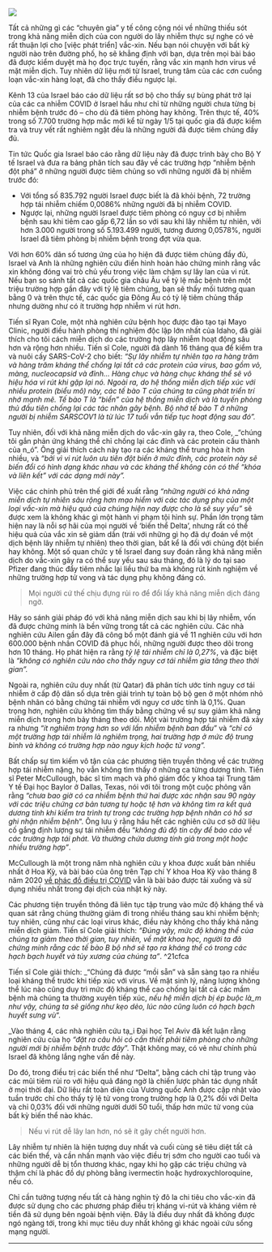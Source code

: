 ![](https://nguyenthienha.files.wordpress.com/2021/07/horowitz-israeli-government-data-shows-natural-immunity-to-infection-is-1024x512-1.jpg?w=1024)

Tất cả những gì các “chuyên gia” y tế công cộng nói về những thiếu sót trong khả năng miễn dịch của con người do lây nhiễm thực sự nghe có vẻ rất thuận lợi cho \[việc phát triển\] vắc-xin. Nếu bạn nói chuyện với bất kỳ người nào trên đường phố, họ sẽ khẳng định với bạn, dựa trên mọi bài báo đã được kiểm duyệt mà họ đọc trực tuyến, rằng vắc xin mạnh hơn virus về mặt miễn dịch. Tuy nhiên dữ liệu mới từ Israel, trung tâm của các cơn cuồng loạn vắc-xin hàng loạt, đã cho thấy điều ngược lại.

Kênh 13 của Israel báo cáo dữ liệu rất sơ bộ cho thấy sự bùng phát trở lại của các ca nhiễm COVID ở Israel hầu như chỉ từ những người chưa từng bị nhiễm bệnh trước đó – cho dù đã tiêm phòng hay không. Trên thực tế, 40% trong số 7.700 trường hợp mắc mới kể từ ngày 1/5 tại quốc gia đã được kiểm tra và truy vết rất nghiêm ngặt đều là những người đã được tiêm chủng đầy đủ.

Tin tức Quốc gia Israel báo cáo rằng dữ liệu này đã được trình bày cho Bộ Y tế Israel và đưa ra bảng phân tích sau đây về các trường hợp “nhiễm bệnh đột phá” ở những người được tiêm chủng so với những người đã bị nhiễm trước đó:

-   Với tổng số 835.792 người Israel được biết là đã khỏi bệnh, 72 trường hợp tái nhiễm chiếm 0,0086% những người đã bị nhiễm COVID.
-   Ngược lại, những người Israel được tiêm phòng có nguy cơ bị nhiễm bệnh sau khi tiêm cao gấp 6,72 lần so với sau khi lây nhiễm tự nhiên, với hơn 3.000 người trong số 5.193.499 người, tương đương 0,0578%, người Israel đã tiêm phòng bị nhiễm bệnh trong đợt vừa qua.

Với hơn 60% dân số tương ứng của họ hiện đã được tiêm chủng đầy đủ, Israel và Anh là những nghiên cứu điển hình hoàn hảo chứng minh rằng vắc xin không đóng vai trò chủ yếu trong việc làm chậm sự lây lan của vi rút. Nếu bạn so sánh tất cả các quốc gia châu Âu về tỷ lệ mắc bệnh trên một triệu trường hợp gần đây với tỷ lệ tiêm chủng, bạn sẽ thấy mối tương quan bằng 0 và trên thực tế, các quốc gia Đông Âu có tỷ lệ tiêm chủng thấp nhưng dường như có ít trường hợp nhiễm vi rút hơn.

Tiến sĩ Ryan Cole, một nhà nghiên cứu bệnh học được đào tạo tại Mayo Clinic, người điều hành phòng thí nghiệm độc lập lớn nhất của Idaho, đã giải thích cho tôi cách miễn dịch do các trường hợp lây nhiễm hoạt động sâu hơn và rộng hơn nhiều. Tiến sĩ Cole, người đã dành 16 tháng qua để kiểm tra và nuôi cấy SARS-CoV-2 cho biết: _“Sự lây nhiễm tự nhiên tạo ra hàng trăm và hàng trăm kháng thể chống lại tất cả các protein của virus, bao gồm vỏ, màng, nucleocapsid và đỉnh… Hàng chục và hàng chục kháng thể sẽ vô hiệu hóa vi rút khi gặp lại nó. Ngoài ra, do hệ thống miễn dịch tiếp xúc với nhiều protein (biểu mô) này, các tế bào T của chúng ta cũng phát triển trí nhớ mạnh mẽ. Tế bào T là “biển” của hệ thống miễn dịch và là tuyến phòng thủ đầu tiên chống lại các tác nhân gây bệnh. Bộ nhớ tế bào T ở những người bị nhiễm SARSCOV1 là từ lúc 17 tuổi vẫn tiếp tục hoạt động sau đó”._

Tuy nhiên, đối với khả năng miễn dịch do vắc-xin gây ra, theo Cole, _“chúng tôi gắn phản ứng kháng thể chỉ chống lại các đỉnh và các protein cấu thành của n_ó”. Ông giải thích cách này tạo ra các kháng thể trung hòa ít hơn nhiều, và _“bởi vì vi rút luôn ưu tiên đột biến ở mức đỉnh, các protein này sẽ biến đổi có hình dạng khác nhau và các kháng thể không còn có thể “khóa và liên kết” với các dạng_ _mới này”._

Việc các chính phủ trên thế giới đề xuất rằng _“những người có khả năng miễn dịch tự nhiên sâu rộng hơn mạo hiểm với các tác dụng phụ của một loại vắc-xin mà hiệu quả của chúng hiện nay được cho là sẽ suy yếu”_ sẽ được xem là không khác gì một hành vi phạm tội hình sự. Phần lớn trọng tâm hiện nay là nỗi sợ hãi của mọi người về ‘biến thể Delta’, nhưng rất có thể hiệu quả của vắc xin sẽ giảm dần (trái với những gì họ đã dự đoán về một dịch bệnh lây nhiễm tự nhiên) theo thời gian, bất kể là đối với chủng đột biến hay không. Một số quan chức y tế Israel đang suy đoán rằng khả năng miễn dịch do vắc-xin gây ra có thể suy yếu sau sáu tháng, đó là lý do tại sao Pfizer đang thúc đẩy tiêm nhắc lại liều thứ ba mà không rút kinh nghiệm về những trường hợp tử vong và tác dụng phụ không đáng có.

> Mọi người cứ thế chịu đựng rủi ro để đổi lấy khả năng miễn dịch đáng ngờ.

Hãy so sánh giải pháp đó với khả năng miễn dịch sau khi bị lây nhiễm, vốn đã được chứng minh là bền vững trong tất cả các nghiên cứu. Các nhà nghiên cứu Ailen gần đây đã công bố một đánh giá về 11 nghiên cứu với hơn 600.000 bệnh nhân COVID đã phục hồi, những người được theo dõi trong hơn 10 tháng. Họ phát hiện ra rằng _tỷ lệ tái nhiễm chỉ là 0,27%_, và đặc biệt là _“không có nghiên cứu nào cho thấy nguy cơ tái nhiễm gia tăng theo thời gian”._

Ngoài ra, nghiên cứu duy nhất (từ Qatar) đã phân tích ước tính nguy cơ tái nhiễm ở cấp độ dân số dựa trên giải trình tự toàn bộ bộ gen ở một nhóm nhỏ bệnh nhân có bằng chứng tái nhiễm với nguy cơ ước tính là 0,1%. Quan trọng hơn, nghiên cứu không tìm thấy bằng chứng về sự suy giảm khả năng miễn dịch trong hơn bảy tháng theo dõi. Một vài trường hợp tái nhiễm đã xảy ra nhưng _“ít nghiêm trọng hơn so với lần nhiễm bệnh ban đầu_” và _“chỉ có một trường hợp tái nhiễm là nghiêm trọng, hai trường hợp ở mức độ trung bình và không có trường hợp nào nguy kịch hoặc tử_ _vong”._

Bất chấp sự tìm kiếm vô tận của các phương tiện truyền thông về các trường hợp tái nhiễm nặng, họ vẫn không tìm thấy ở những ca từng dương tính. Tiến sĩ Peter McCullough, bác sĩ tim mạch và phó giám đốc y khoa tại Trung tâm Y tế Đại học Baylor ở Dallas, Texas, nói với tôi trong một cuộc phỏng vấn rằng _“chưa bao giờ có ca nhiễm bệnh thứ hai được xác nhận sau 90 ngày với các triệu chứng cơ bản tương tự hoặc tệ hơn và không tìm ra kết quả dương tính khi kiểm tra trình tự trong các trường hợp bệnh nhân có hồ sơ ghi nhận nhiễm bệnh_“. Ông lưu ý rằng hầu hết các nghiên cứu cơ sở dữ liệu cố gắng định lượng sự tái nhiễm đều “_không đủ độ tin cậy để báo cáo về các trường hợp tái phát. Và thường chứa dương tính giả trong một hoặc nhiều trường hợp”_.

McCullough là một trong năm nhà nghiên cứu y khoa được xuất bản nhiều nhất ở Hoa Kỳ, và bài báo của ông trên Tạp chí Y khoa Hoa Kỳ vào tháng 8 năm 2020 [về phác đồ điều trị COVID](https://www.google.com/url?sa=t&source=web&rct=j&url=https://lymediseaseassociation.org/about-lyme/research-articles/peter-a-mccullough-md-mph-covid-19-treatment-protocols/%3Fprint%3Dpdf&ved=2ahUKEwifydvq1uPxAhXoIbcAHffcAIsQFnoECAkQAQ&usg=AOvVaw38EZgicNhVBsEkLAXKZJD_) vẫn là bài báo được tải xuống và sử dụng nhiều nhất trong đại dịch của nhật ký này.

Các phương tiện truyền thông đã liên tục tập trung vào mức độ kháng thể và quan sát rằng chúng thường giảm đi trong nhiều tháng sau khi nhiễm bệnh; tuy nhiên, cũng như các loại virus khác, điều này không cho thấy khả năng miễn dịch giảm. Tiến sĩ Cole giải thích: _“Đúng vậy, mức độ kháng thể của chúng ta giảm theo thời gian, tuy nhiên, về mặt khoa học, người ta đã chứng minh rằng các tế bào B bộ nhớ sẽ tạo ra kháng thể có trong các hạch bạch huyết và tủy xương của chúng ta”_. ^21cfca

Tiến sĩ Cole giải thích: _“Chúng đã được “mồi sẵn” và sẵn sàng tạo ra nhiều loại kháng thể trước khi tiếp xúc với virus. Về mặt sinh lý, năng lượng không thể lúc nào cũng duy trì mức độ kháng thể cao chống lại tất cả các mầm bệnh mà chúng ta thường xuyên tiếp xúc, _nếu hệ miễn dịch bị ép buộc là_m như vậy, chúng ta sẽ giống như kẹo dẻo, lúc nào cũng luôn có hạch bạch huyết sưng vù_“.

_Vào tháng 4, các nhà nghiên cứu tạ_i Đại học Tel Aviv đã kết luận rằng nghiên cứu của họ _“đặt ra câu hỏi có cần thiết phải tiêm phòng cho những người mới bị nhiễm bệnh trước đây_”. Thật không may, có vẻ như chính phủ Israel đã không lắng nghe vấn đề này.

Do đó, trong điều trị các biến thể như “Delta”, bằng cách chỉ tập trung vào các mũi tiêm rủi ro với hiệu quả đáng ngờ là chiến lược phản tác dụng nhất ở mọi thời đại. Dữ liệu rất toàn diện của Vương quốc Anh được cập nhật vào tuần trước chỉ cho thấy tỷ lệ tử vong trong trường hợp là 0,2% đối với Delta và chỉ 0,03% đối với những người dưới 50 tuổi, thấp hơn mức tử vong của bất kỳ biến thể nào khác.

> Nếu vi rút dễ lây lan hơn, nó sẽ ít gây chết người hơn.

Lây nhiễm tự nhiên là hiện tượng duy nhất và cuối cùng sẽ tiêu diệt tất cả các biến thể, và cần nhấn mạnh vào việc điều trị sớm cho người cao tuổi và những người dễ bị tổn thương khác, ngay khi họ gặp các triệu chứng và thậm chí là phác đồ dự phòng bằng ivermectin hoặc hydroxychloroquine, nếu có.

Chỉ cần tưởng tượng nếu tất cả hàng nghìn tỷ đô la chi tiêu cho vắc-xin đã được sử dụng cho các phương pháp điều trị kháng vi-rút và kháng viêm rẻ tiền đã sử dụng bên ngoài bệnh viện. Đây là điều duy nhất đã không được ngó ngàng tới, trong khi mục tiêu duy nhất không gì khác ngoài cứu sống mạng người.

___